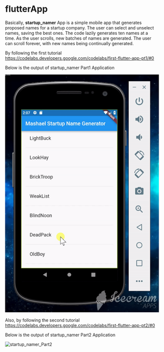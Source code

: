 # flutterApp
Basically, **startup_namer** App is a simple mobile app that generates proposed names for a startup company. The user can select and unselect names, saving the best ones. The code lazily generates ten names at a time. As the user scrolls, new batches of names are generated. The user can scroll forever, with new names being continually generated.

By following the first tutorial https://codelabs.developers.google.com/codelabs/first-flutter-app-pt1/#0

Below is the output of startup_namer Part1 Application 

![startup_namer_Part1](https://github.com/0xESC/flutterApp/blob/master/startup_namer_Part1.gif)

Also, by following the second tutorial https://codelabs.developers.google.com/codelabs/first-flutter-app-pt2/#0

Below is the output of startup_namer Part2 Application 

![startup_namer_Part2]()
